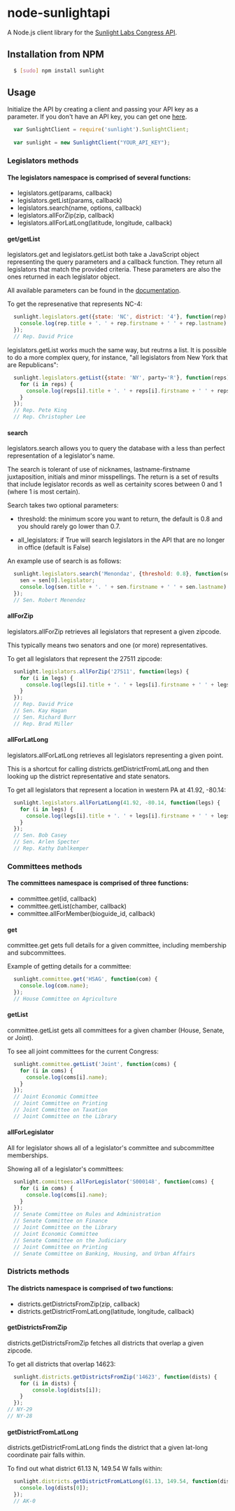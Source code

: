 # node-sunlightapi

A Node.js client library for the [Sunlight Labs Congress API](http://services.sunlightlabs.com/docs/Sunlight_Congress_API/).

## Installation from NPM

``` bash
  $ [sudo] npm install sunlight
```

## Usage

Initialize the API by creating a client and passing your API key as a parameter.
If you don't have an API key, you can get one [here](http://services.sunlightlabs.com/accounts/register/).

``` js
  var SunlightClient = require('sunlight').SunlightClient;
  
  var sunlight = new SunlightClient("YOUR_API_KEY");
```

### Legislators methods

#### The legislators namespace is comprised of several functions:

  * legislators.get(params, callback)
  * legislators.getList(params, callback)
  * legislators.search(name, options, callback)
  * legislators.allForZip(zip, callback)
  * legislators.allForLatLong(latitude, longitude, callback)

#### get/getList
    
legislators.get and legislators.getList both take a JavaScript object representing the query parameters and a callback function.  They return all legislators that match the provided criteria.  These parameters are also the ones returned in each legislator object.  

All available parameters can be found in the [documentation](http://services.sunlightlabs.com/docs/congressapi/legislators.get%28List%29).

To get the represenative that represents NC-4:

``` js
  sunlight.legislators.get({state: 'NC', district: '4'}, function(rep) {
    console.log(rep.title + '. ' + rep.firstname + ' ' + rep.lastname);
  });
  // Rep. David Price
```

legislators.getList works much the same way, but reutrns a list. It is possible to do a more complex query, for instance, "all legislators from New York that are Republicans":

``` js
  sunlight.legislators.getList({state: 'NY', party='R'}, function(reps) {
    for (i in reps) {
      console.log(reps[i].title + '. ' + reps[i].firstname + ' ' + reps[i].lastname);
    }
  });
  // Rep. Pete King
  // Rep. Christopher Lee
```

#### search

legislators.search allows you to query the database with a less than perfect representation of a legislator's name.

The search is tolerant of use of nicknames, lastname-firstname juxtaposition, initials and minor misspellings. The return is a set of results that include legislator records as well as certainity scores between 0 and 1 (where 1 is most certain).

Search takes two optional parameters:

* threshold: the minimum score you want to return, the default is 0.8 and you should rarely go lower than 0.7.

* all_legislators: if True will search legislators in the API that are no longer in office (default is False)

An example use of search is as follows:

``` js
  sunlight.legislators.search('Menondaz', {threshold: 0.8}, function(sen) {
    sen = sen[0].legislator;
    console.log(sen.title + '. ' + sen.firstname + ' ' + sen.lastname);
  });
  // Sen. Robert Menendez
```

#### allForZip

legislators.allForZip retrieves all legislators that represent a given zipcode.

This typically means two senators and one (or more) representatives.

To get all legislators that represent the 27511 zipcode:

``` js
  sunlight.legislators.allForZip('27511', function(legs) {
    for (i in legs) {
      console.log(legs[i].title + '. ' + legs[i].firstname + ' ' + legs[i].lastname);
    }
  });
  // Rep. David Price
  // Sen. Kay Hagan
  // Sen. Richard Burr
  // Rep. Brad Miller
```

#### allForLatLong

legislators.allForLatLong retrieves all legislators representing a given point.

This is a shortcut for calling districts.getDistrictFromLatLong and then looking up the district representative and state senators.

To get all legislators that represent a location in western PA at 41.92, -80.14:

``` js
  sunlight.legislators.allForLatLong(41.92, -80.14, function(legs) {
    for (i in legs) {
      console.log(legs[i].title + '. ' + legs[i].firstname + ' ' + legs[i].lastname);
    }
  });
  // Sen. Bob Casey
  // Sen. Arlen Specter
  // Rep. Kathy Dahlkemper
```

### Committees methods

#### The committees namespace is comprised of three functions:

  * committee.get(id, callback)
  * committee.getList(chamber, callback)
  * committee.allForMember(bioguide_id, callback)

#### get

committee.get gets full details for a given committee, including membership and subcommittees.

Example of getting details for a committee:

``` js
  sunlight.committee.get('HSAG', function(com) {
    console.log(com.name);
  });
  // House Committee on Agriculture
```

#### getList

committee.getList gets all committees for a given chamber (House, Senate, or Joint).

To see all joint committees for the current Congress:

``` js
  sunlight.committee.getList('Joint', function(coms) {
    for (i in coms) {
      console.log(coms[i].name);
    }
  });
  // Joint Economic Committee
  // Joint Committee on Printing
  // Joint Committee on Taxation
  // Joint Committee on the Library
```

#### allForLegislator

All for legislator shows all of a legislator's committee and subcommittee memberships.

Showing all of a legislator's committees:

``` js
  sunlight.committees.allForLegislator('S000148', function(coms) {
    for (i in coms) {
      console.log(coms[i].name);
    }
  });
  // Senate Committee on Rules and Administration
  // Senate Committee on Finance
  // Joint Committee on the Library
  // Joint Economic Committee
  // Senate Committee on the Judiciary
  // Joint Committee on Printing
  // Senate Committee on Banking, Housing, and Urban Affairs
```

### Districts methods

#### The districts namespace is comprised of two functions:

  * districts.getDistrictsFromZip(zip, callback)
  * districts.getDistrictFromLatLong(latitude, longitude, callback)

#### getDistrictsFromZip

districts.getDistrictsFromZip fetches all districts that overlap a given zipcode.

To get all districts that overlap 14623:

``` js
  sunlight.districts.getDistrictsFromZip('14623', function(dists) {
    for (i in dists) {
        console.log(dists[i]);
    }
  });
// NY-29
// NY-28
```
#### getDistrictFromLatLong

districts.getDistrictFromLatLong finds the district that a given lat-long coordinate pair falls within.

To find out what district 61.13 N, 149.54 W falls within:

``` js
  sunlight.districts.getDistrictFromLatLong(61.13, 149.54, function(dists) {
    console.log(dists[0]);
  });
  // AK-0
```

